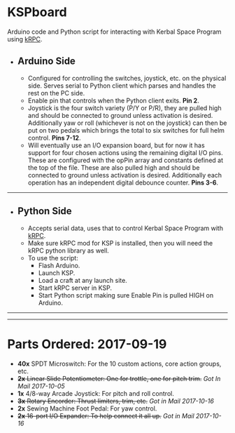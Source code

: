# KSPboard
Arduino code and Python script for interacting with Kerbal Space Program using [kRPC](https://krpc.github.io/krpc/index.html).

* ## Arduino Side

  * Configured for controlling the switches, joystick, etc. on the physical side.  Serves serial to Python client which parses and handles the rest on the PC side.
  * Enable pin that controls when the Python client exits. __Pin 2__.
  * Joystick is the four switch variety (P/Y or P/R), they are pulled high and should be connected to ground unless activation is desired. Additionally yaw or roll (whichever is not on the joystick) can then be put on two pedals which brings the total to six switches for full helm control. __Pins 7-12__.
  * Will eventually use an I/O expansion board, but for now it has support for four chosen actions using the remaining digital I/O pins.  These are configured with the opPin array and constants defined at the top of the file. These are also pulled high and should be connected to ground unless activation is desired.  Additionally each operation has an independent digital debounce counter. __Pins 3-6__.
  
-- --

* ## Python Side

  * Accepts serial data, uses that to control Kerbal Space Program with [kRPC](https://krpc.github.io/krpc/index.html).
  * Make sure kRPC mod for KSP is installed, then you will need the kRPC python library as well.
  * To use the script:
    * Flash Arduino.
    * Launch KSP.
    * Load a craft at any launch site.
    * Start kRPC server in KSP.
    * Start Python script making sure Enable Pin is pulled HIGH on Arduino.

-- --
-- --

# Parts Ordered: 2017-09-19
 * __40x__ SPDT Microswitch:  For the 10 custom actions, core action groups, etc.
 * ~~__2x__ Linear Slide Potentiometer:  One for trottle, one for pitch trim.~~ *Got In Mail 2017-10-05*
 * __1x__ 4/8-way Arcade Joystick: For pitch and roll control.
 * ~~__3x__ Rotary Encorder: Thrust limiters, trim, etc.~~ *Got in Mail 2017-10-16*
 * __2x__ Sewing Machine Foot Pedal: For yaw control.
 * ~~__2x__ 16-port I/O Expander: To help connect it all up.~~ *Got in Mail 2017-10-16*
